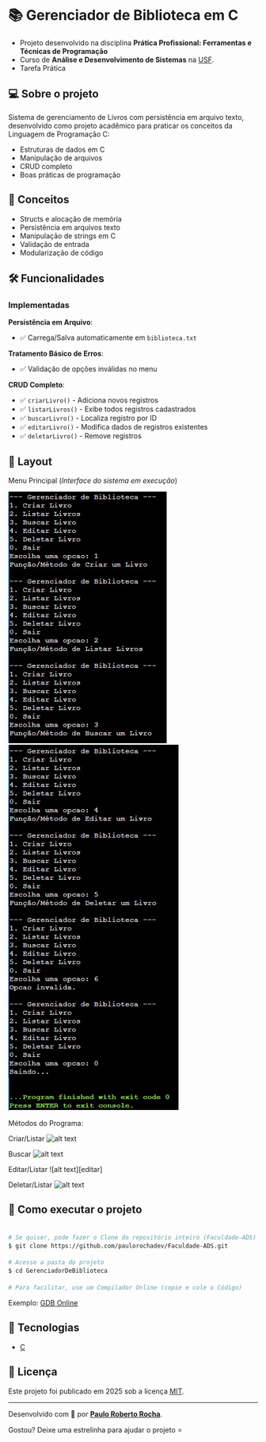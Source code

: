 # 📚 Gerenciador de Biblioteca em C

- Projeto desenvolvido na disciplina **Prática Profissional: Ferramentas e Técnicas de Programação**
- Curso de **Análise e Desenvolvimento de Sistemas** na [USF][usf_site].
- Tarefa Prática

## :computer: Sobre o projeto

Sistema de gerenciamento de Livros com persistência em arquivo texto, desenvolvido como projeto acadêmico para praticar os conceitos da Linguagem de Programação C:

- Estruturas de dados em C
- Manipulação de arquivos
- CRUD completo
- Boas práticas de programação

## :wrench: Conceitos

- Structs e alocação de memória
- Persistência em arquivos texto
- Manipulação de strings em C
- Validação de entrada
- Modularização de código

## 🛠 Funcionalidades

### Implementadas
**Persistência em Arquivo**:
- :white_check_mark: Carrega/Salva automaticamente em `biblioteca.txt`

**Tratamento Básico de Erros**:
- :white_check_mark: Validação de opções inválidas no menu

**CRUD Completo**:
- :white_check_mark: `criarLivro()` - Adiciona novos registros
- :white_check_mark: `listarLivros()` - Exibe todos registros cadastrados
- :white_check_mark: `buscarLivro()` - Localiza registro por ID
- :white_check_mark: `editarLivro()` - Modifica dados de registros existentes
- :white_check_mark: `deletarLivro()` - Remove registros

## :art: Layout

Menu Principal (*Interface do sistema em execução*)

![alt text][menu_image]
![alt text][menu_image2]

Métodos do Programa:

Criar/Listar
![alt text][criar]

Buscar
![alt text][buscar]

Editar/Listar
![alt text][editar]

Deletar/Listar
![alt text][deletar]

## :open_file_folder: Como executar o projeto

```bash

# Se quiser, pode fazer o Clone do repositório inteiro (Faculdade-ADS)
$ git clone https://github.com/paulorochadev/Faculdade-ADS.git

# Acesse a pasta do projeto
$ cd GerenciadorDeBiblioteca

# Para facilitar, use um Compilador Online (copie e cole o Código)

```
Exemplo: [GDB Online][gdb_online_site]


## :rocket: Tecnologias

- [C][c]

## :scroll: Licença

Este projeto foi publicado em 2025 sob a licença [MIT](./LICENSE).

-------------

Desenvolvido com :green_heart: por [**Paulo Roberto Rocha**][linkdin_eu].

Gostou? Deixe uma estrelinha para ajudar o projeto :star:

[menu_image]: https://github.com/paulorochadev/Faculdade-ADS/blob/main/GerenciadorDeBiblioteca/assets/MenuPrincipal.jpeg?raw=true
[menu_image2]: https://github.com/paulorochadev/Faculdade-ADS/blob/main/GerenciadorDeBiblioteca/assets/MenuPrincipal2.jpeg?raw=true

[criar]: https://github.com/paulorochadev/Faculdade-ADS/blob/main/GerenciadorDeBiblioteca/assets/Criar_Listar.jpeg?raw=true
[buscar]: https://github.com/paulorochadev/Faculdade-ADS/blob/main/GerenciadorDeBiblioteca/assets/Buscar.jpeg?raw=true
[listar]: https://github.com/paulorochadev/Faculdade-ADS/blob/main/GerenciadorDeBiblioteca/assets/Editar_Listar.jpeg?raw=true
[Deletar]: https://github.com/paulorochadev/Faculdade-ADS/blob/main/GerenciadorDeBiblioteca/assets/Deletar_Listar.jpeg?raw=true

[c]: https://www.c-language.org/
[gdb_online_site]: https://www.onlinegdb.com/
[usf_site]: https://www.usf.edu.br/
[linkdin_eu]: https://www.linkedin.com/in/paulo-rocha-b8556980/